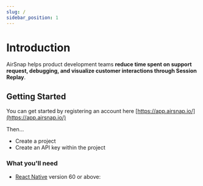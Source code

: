 ```yaml
---
slug: /
sidebar_position: 1
---
```


# Introduction

AirSnap helps product development teams **reduce time spent on support request, debugging, and visualize customer interactions through Session Replay**.

## Getting Started

You can get started by registering an account here [https://app.airsnap.io/](https://app.airsnap.io/)

Then…

- Create a project
- Create an API key within the project

### What you'll need

- [React Native](https://reactnative.dev/) version 60 or above:
